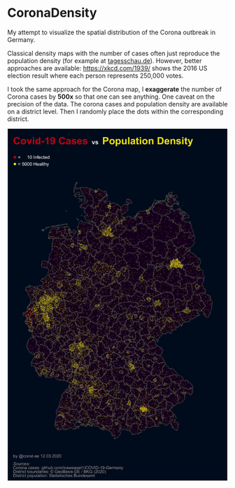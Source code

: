 # CoronaDensity

My attempt to visualize the spatial distribution of the Corona outbreak in Germany.

Classical density maps with the number of cases often just reproduce the population density (for example at [tagesschau.de](https://www.tagesschau.de/inland/coronavirus-karte-deutschland-101.html)).
However, better approaches are available: https://xkcd.com/1939/ shows the 2016 US election result where each person represents 250,000 votes.

I took the same approach for the Corona map, I **exaggerate** the number of Corona cases by **500x** so that one can see anything.
One caveat on the precision of the data. The corona cases and population density are available on a district level. Then I randomly place the dots within the corresponding district.

![Corona Density Map](https://github.com/const-ae/CoronaDensity/blob/master/output/5000_healthy_10_infected.png)
